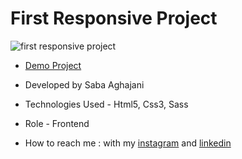 # First Responsive Project
![first responsive project](https://github.com/Saba-Aghajani-developer/First-Responsive-Project/assets/135870519/503c7619-659b-4cc5-b747-2cf7edd8754b)

- [Demo Project](https://saba-aghajani-developer.github.io/First-Responsive-Project/)

- Developed by Saba Aghajani
  
- Technologies Used - Html5, Css3, Sass 

- Role - Frontend

- How to reach me : with my [instagram](https://instagram.com/saba_aghajani_developer?utm_source=qr&igshid=MzNlNGNkZWQ4Mg%3D%3D) and [linkedin](https://www.linkedin.com/in/saba-a-69b608208)
